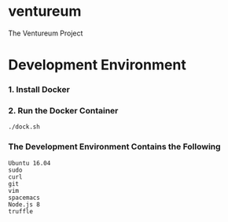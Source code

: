 # ventureum
The Ventureum Project

# Development Environment

### 1. Install Docker

### 2. Run the Docker Container
```
./dock.sh
```
### The Development Environment Contains the Following
```
Ubuntu 16.04
sudo
curl
git
vim
spacemacs
Node.js 8
truffle
```
